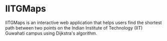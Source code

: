 # IITGMaps

IITGMaps is an interactive web application that helps users find the shortest path between two points on the Indian Institute of Technology (IIT) Guwahati campus using Dijkstra's algorithm.
